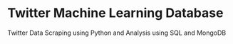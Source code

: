 # Twitter Machine Learning Database
Twitter Data Scraping using Python and Analysis using SQL and MongoDB
